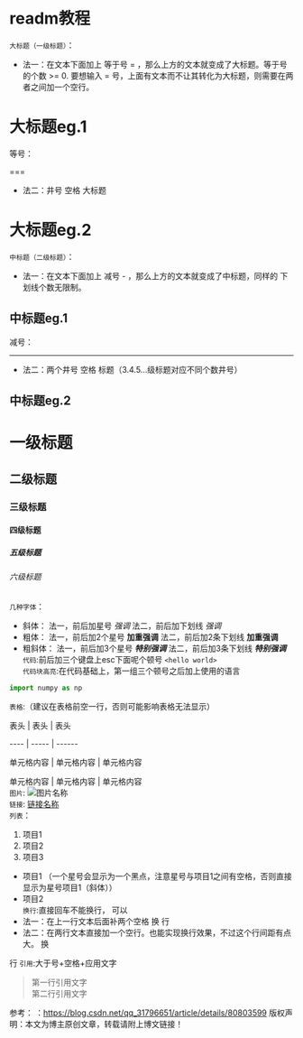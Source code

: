 # readm教程

`大标题（一级标题）`：
  * 法一：在文本下面加上 等于号 = ，那么上方的文本就变成了大标题。等于号的个数 >= 0.
  要想输入 = 号，上面有文本而不让其转化为大标题，则需要在两者之间加一个空行。
  
  大标题eg.1
  ===
  等号：
  
  ===
  * 法二：井号 空格 大标题
  
  # 大标题eg.2
  
`中标题（二级标题）`：
  * 法一：在文本下面加上 减号 - ，那么上方的文本就变成了中标题，同样的 下划线个数无限制。
  
  中标题eg.1
  ---
  减号：
  
  ---
  * 法二：两个井号 空格 标题（3.4.5...级标题对应不同个数井号）
  
  ## 中标题eg.2

 # 一级标题  

 ## 二级标题  

 ### 三级标题  

 #### 四级标题  

 ##### 五级标题  

 ###### 六级标题 
 `几种字体`：
   * 斜体：
       法一，前后加星号
          *强调*
       法二，前后加下划线
          _强调_      
   * 粗体： 
       法一，前后加2个星号
          **加重强调**
       法二，前后加2条下划线
          __加重强调__
   * 粗斜体： 
       法一，前后加3个星号
          ***特别强调***
       法二，前后加3条下划线
          ___特别强调___          
`代码`:前后加三个键盘上esc下面呢个顿号
```<hello world>```  
`代码块高亮`:在代码基础上，第一组三个顿号之后加上使用的语言
```python
import numpy as np
```
`表格`:（建议在表格前空一行，否则可能影响表格无法显示）

 表头  | 表头  | 表头

 ---- | ----- | ------  

 单元格内容  | 单元格内容 | 单元格内容 

 单元格内容  | 单元格内容 | 单元格内容  
`图片`:  ![图片名称](https://www.baidu.com/img/bd_logo1.png)  
`链接`:  [链接名称](https://www.baidu.com/)    
`列表`：
   1. 项目1  
   2. 项目2  
   3. 项目3     
   * 项目1 （一个星号会显示为一个黑点，注意星号与项目1之间有空格，否则直接显示为星号项目1（斜体））    
   * 项目2    
`换行`:直接回车不能换行，  可以
  * 法一：在上一行文本后面补两个空格
  换  行
  * 法二：在两行文本直接加一个空行。也能实现换行效果，不过这个行间距有点大。
  换
  
  行
`引用`:大于号+空格+应用文字
> 第一行引用文字  
> 第二行引用文字   

参考：
：https://blog.csdn.net/qq_31796651/article/details/80803599 
版权声明：本文为博主原创文章，转载请附上博文链接！
